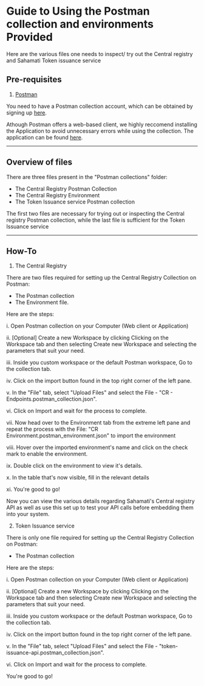 # Guide to Using the Postman collection and environments Provided

Here are the various files one needs to inspect/ try out the Central registry and Sahamati Token issuance service

## Pre-requisites

1. [Postman](https://www.postman.com/)

You need to have a Postman collection account, which can be obtained by signing up [here](https://identity.getpostman.com/signup).

Athough Postman offers a web-based client, we highly reccomend installing the Application to avoid unnecessary errors while using the collection. The application can be found [here](https://www.postman.com/downloads/).

----------------------------------------------------------

## Overview of files

There are three files present in the "Postman collections" folder:

- The Central Registry Postman Collection
- The Central Registry Environment
- The Token Issuance service Postman collection

The first two files are necessary for trying out or inspecting the Central registry Postman collection, while the last file is sufficient for the Token Issuance service

----------------------------------------------------------

## How-To

1. The Central Registry

There are two files required for setting up the Central Registry Collection on Postman:

- The Postman collection
- The Environment file.

Here are the steps:

i. Open Postman collection on your Computer (Web client or Application)

ii. [Optional] Create a new Workspace by clicking Clicking on the Workspace tab and then selecting Create new Workspace and selecting the parameters that suit your need.

iii. Inside you custom workspace or the default Postman workspace, Go to the collection tab.

iv. Click on the import button found in the top right corner of the left pane.

v. In the "File" tab, select "Upload Files" and select the File - "CR - Endpoints.postman_collection.json".

vi. Click on Import and wait for the process to complete.

vii. Now head over to the Environment tab from the extreme left pane and repeat the process with the File: "CR Environment.postman_environment.json" to import the environment

viii. Hover over the imported environment's name and click on the check mark to enable the environment.

ix. Double click on the environment to view it's details.

x. In the table that's now visible, fill in the relevant details

xi. You're good to go!

Now you can view the various details regarding Sahamati's Central registry API as well as use this set up to test your API calls before embedding them into your system.

2. Token Issuance service

There is only one file required for setting up the Central Registry Collection on Postman:

- The Postman collection

Here are the steps:

i. Open Postman collection on your Computer (Web client or Application)

ii. [Optional] Create a new Workspace by clicking Clicking on the Workspace tab and then selecting Create new Workspace and selecting the parameters that suit your need.

iii. Inside you custom workspace or the default Postman workspace, Go to the collection tab.

iv. Click on the import button found in the top right corner of the left pane.

v. In the "File" tab, select "Upload Files" and select the File - "token-issuance-api.postman_collection.json".

vi. Click on Import and wait for the process to complete.

You're good to go!